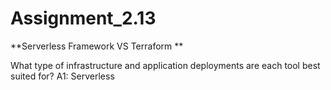 # Assignment_2.13
**Serverless Framework VS Terraform **

What type of infrastructure and application deployments are each tool best suited for?
A1: Serverless  
